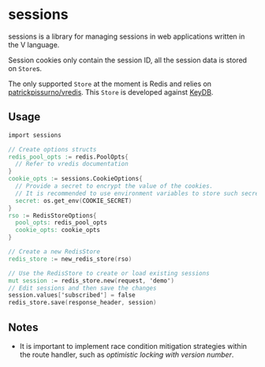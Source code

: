 # sessions

sessions is a library for managing sessions in web applications written in the V language. 
<!--
It is framework-agnostic but it also features a middleware function for vweb.

The sessions middleware verifies the signature of the cookie and acts accordingly.
  - If the cookie is missing or has an invalid signature, generates a new session and sets a new cookie.
  - If the signature is valid, retrieves session data from a `Store` and makes it available to the route 
  handler.
-->

Session cookies only contain the session ID, all the session data is stored on `Store`s. 

The only supported `Store` at the moment is Redis and relies on [patrickpissurno/vredis](https://github.com/patrickpissurno/vredis). This `Store` is developed against [KeyDB](https://github.com/Snapchat/KeyDB).

## Usage

```V
import sessions

// Create options structs
redis_pool_opts := redis.PoolOpts{
  // Refer to vredis documentation
}
cookie_opts := sessions.CookieOptions{
  // Provide a secret to encrypt the value of the cookies.
  // It is recommended to use environment variables to store such secrets.
  secret: os.get_env(COOKIE_SECRET)
}
rso := RedisStoreOptions{
  pool_opts: redis_pool_opts
  cookie_opts: cookie_opts
}

// Create a new RedisStore
redis_store := new_redis_store(rso)

// Use the RedisStore to create or load existing sessions
mut session := redis_store.new(request, 'demo')
// Edit sessions and then save the changes
session.values['subscribed'] = false
redis_store.save(response_header, session)
```

## Notes

- It is important to implement race condition mitigation strategies within the route handler, such as 
  *optimistic locking with version number*.
